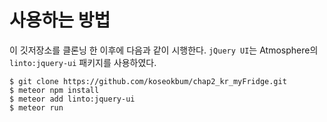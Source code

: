 # 사용하는 방법

이 깃저장소를 클론닝 한 이후에 다음과 같이 시행한다. `jQuery UI`는 Atmosphere의 `linto:jquery-ui` 패키지를 사용하였다.

    $ git clone https://github.com/koseokbum/chap2_kr_myFridge.git
    $ meteor npm install
    $ meteor add linto:jquery-ui
    $ meteor run